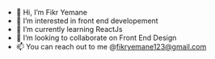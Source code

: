 - 👋 Hi, I’m Fikr Yemane
- 👀 I’m interested in front end developement
- 🌱 I’m currently learning ReactJs
- 💞️ I’m looking to collaborate on Front End Design
- 📫 You can reach out to me @fikryemane123@gmail.com

